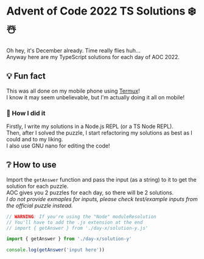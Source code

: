 # Advent of Code 2022 TS Solutions ❄️☃️
Oh hey, it's December already. Time really flies huh...  
Anyway here are my TypeScript solutions for each day of AOC 2022.

## 💡 Fun fact
This was all done on my mobile phone using [Termux](https://termux.dev)!  
I know it may seem unbelievable, but I'm actually doing it all on mobile!

### 🤯 How I did it
Firstly, I write my solutions in a Node.js REPL (or a TS Node REPL).  
Then, after I solved the puzzle, I start refactoring my solutions as best as I could and to my liking.  
I also use GNU nano for editing the code!

## ❔ How to use
Import the `getAnswer` function and pass the input (as a string) to it to get the solution for each puzzle.  
AOC gives you 2 puzzles for each day, so there will be 2 solutions.  
*I do not provide exmaples for inputs, please check test/example inputs from the official puzzle instead.*
```ts
// WARNING: If you're using the "Node" moduleResolution
// You'll have to add the .js extension at the end
// import { getAnswer } from './day-x/solution-y.js'

import { getAnswer } from './day-x/solution-y'

console.log(getAnswer('input here'))
```
